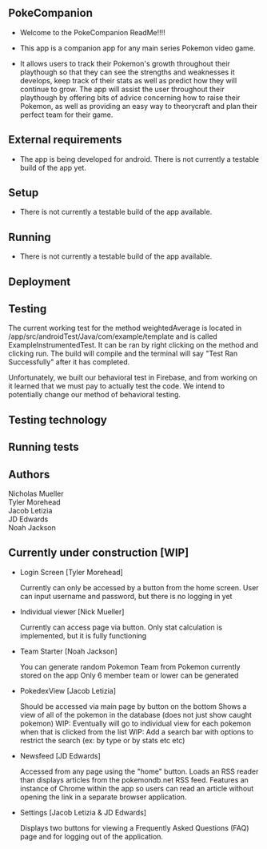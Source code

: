 ## PokeCompanion

- Welcome to the PokeCompanion ReadMe!!!!

- This app is a companion app for any main series Pokemon video game.
- It allows users to track their Pokemon's growth throughout their playthough so that they can see the strengths and weaknesses it develops, keep track of their stats as well as predict how they will continue to grow. The app will assist the user throughout their playthough by offering bits of advice concerning how to raise their Pokemon, as well as providing an easy way to theorycraft and plan their perfect team for their game.

## External requirements

- The app is being developed for android. There is not currently a testable build of the app yet.

## Setup

- There is not currently a testable build of the app available.

## Running

- There is not currently a testable build of the app available.

## Deployment

## Testing

The current working test for the method weightedAverage is located in /app/src/androidTest/Java/com/example/template and is called ExampleInstrumentedTest.
It can be ran by right clicking on the method and clicking run. The build will compile and the terminal will say "Test Ran Successfully" after it has completed.

Unfortunately, we built our behavioral test in Firebase, and from working on it learned that we must pay to actually test the code. We intend to potentially change our method of behavioral testing.

## Testing technology

## Running tests

## Authors

Nicholas Mueller  
Tyler Morehead  
Jacob Letizia  
JD Edwards  
Noah Jackson  


## Currently under construction [WIP]

- Login Screen [Tyler Morehead]
    
    Currently can only be accessed by a button from the home screen.
    User can input username and password, but there is no logging in yet

- Individual viewer [Nick Mueller]
    
    Currently can access page via button.
    Only stat calculation is implemented, but it is fully functioning

- Team Starter [Noah Jackson]

    You can generate random Pokemon Team from Pokemon currently stored on the app
    Only 6 member team or lower can be generated

- PokedexView [Jacob Letizia]

    Should be accessed via main page by button on the bottom
    Shows a view of all of the pokemon in the database (does not just show caught pokemon)
    WIP: Eventually will go to individual view for each pokemon when that is clicked from the list
    WIP: Add a search bar with options to restrict the search (ex: by type or by stats etc etc)

- Newsfeed [JD Edwards]

    Accessed from any page using the "home" button. Loads an RSS reader than displays articles from the pokemondb.net RSS feed.
    Features an instance of Chrome within the app so users can read an article without opening the link in a separate browser application.

- Settings [Jacob Letizia & JD Edwards]

    Displays two buttons for viewing a Frequently Asked Questions (FAQ) page and for logging out of the application.
